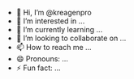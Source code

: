 - 👋 Hi, I’m @kreagenpro
- 👀 I’m interested in ...
- 🌱 I’m currently learning ...
- 💞️ I’m looking to collaborate on ...
- 📫 How to reach me ...
- 😄 Pronouns: ...
- ⚡ Fun fact: ...

<!---
kreagenpro/kreagenpro is a ✨ special ✨ repository because its `README.md` (this file) appears on your GitHub profile.
You can click the Preview link to take a look at your changes.
--->
